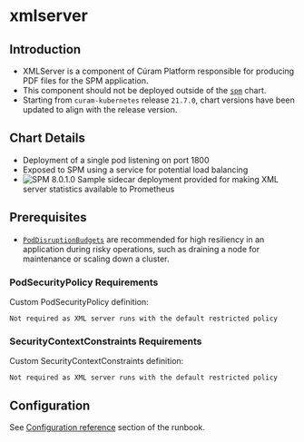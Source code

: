 # xmlserver

## Introduction

* XMLServer is a component of Cúram Platform responsible for producing PDF files for the SPM application.
* This component should not be deployed outside of the [`spm`](../spm) chart.
* Starting from `curam-kubernetes` release `21.7.0`, chart versions have been updated to align with the release version.

## Chart Details

* Deployment of a single pod listening on port 1800
* Exposed to SPM using a service for potential load balancing
* ![SPM 8.0.1.0](https://img.shields.io/badge/-SPM_8.0.1.0-green) Sample sidecar deployment provided for making XML server statistics available to Prometheus

## Prerequisites

* [`PodDisruptionBudgets`](https://kubernetes.io/docs/tasks/run-application/configure-pdb/) are recommended for high resiliency in an application during risky operations, such as draining a node for maintenance or scaling down a cluster.

### PodSecurityPolicy Requirements

Custom PodSecurityPolicy definition:

```
Not required as XML server runs with the default restricted policy
```

### SecurityContextConstraints Requirements

Custom SecurityContextConstraints definition:

```
Not required as XML server runs with the default restricted policy
```

## Configuration

See [Configuration reference](https://merative.github.io/curam-kubernetes/deployment/config-reference) section of the runbook.
